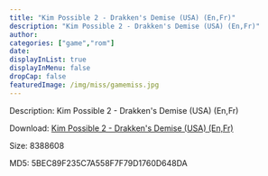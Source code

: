 ```yaml
---
title: "Kim Possible 2 - Drakken's Demise (USA) (En,Fr)"
description: "Kim Possible 2 - Drakken's Demise (USA) (En,Fr)"
author: 
categories: ["game","rom"]
date: 
displayInList: true
displayInMenu: false
dropCap: false
featuredImage: /img/miss/gamemiss.jpg
---
```


Description: Kim Possible 2 - Drakken's Demise (USA) (En,Fr)

Download: <a style="text-decoration:underline;" href="https://mega.nz/#!2CBw1A5C!12ory84I41JmEpN_QgqtcvoBSikWTkMWLtw472ceKPs" target = "_blank" rel = "nofollow" > Kim Possible 2 - Drakken's Demise (USA) (En,Fr)</a>

Size: 8388608

MD5: 5BEC89F235C7A558F7F79D1760D648DA

